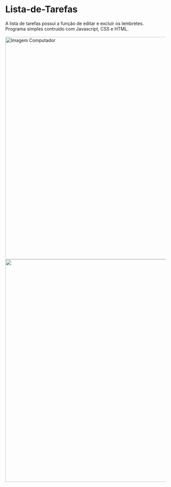 # Lista-de-Tarefas

A lista de tarefas possui a função de editar e excluir os lembretes. <br/> Programa simples contruido com Javascript, CSS e HTML. 
<br/><br/>
<img src="https://user-images.githubusercontent.com/89361754/156945666-ca124556-f9b6-4995-a671-447eddf7bb8b.JPG" style="float:right;width:700px" alt="Imagem Computador">
<img src="https://user-images.githubusercontent.com/89361754/156945681-1e1e7526-0364-415d-9805-14f8b6b2ffae.JPG" style="float:right;width:700px">
